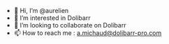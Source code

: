 - 👋 Hi, I’m @aurelien
- 👀 I’m interested in Dolibarr
- 💞️ I’m looking to collaborate on Dolibarr
- 📫 How to reach me : a.michaud@dolibarr-pro.com

<!---
aurelienmi/aurelienmi is a ✨ special ✨ repository because its `README.md` (this file) appears on your GitHub profile.
You can click the Preview link to take a look at your changes.
--->
